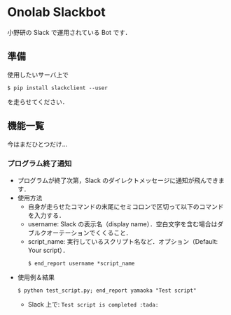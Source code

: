# Onolab Slackbot
小野研の Slack で運用されている Bot です．

## 準備
使用したいサーバ上で
``` shell
$ pip install slackclient --user
```
を走らせてください．

## 機能一覧
今はまだひとつだけ...

### プログラム終了通知
* プログラムが終了次第，Slack のダイレクトメッセージに通知が飛んできます．
* 使用方法
	* 自身が走らせたコマンドの末尾にセミコロンで区切って以下のコマンドを入力する．
    * username: Slack の表示名（display name）．空白文字を含む場合はダブルクオーテーションでくくること．
    * script_name: 実行しているスクリプト名など．オプション（Default: Your script）．
        ``` shell
        $ end_report username *script_name
        ```
* 使用例＆結果
    ```shell
    $ python test_script.py; end_report yamaoka "Test script"
    ```
    * Slack 上で: `Test script is completed :tada:`
